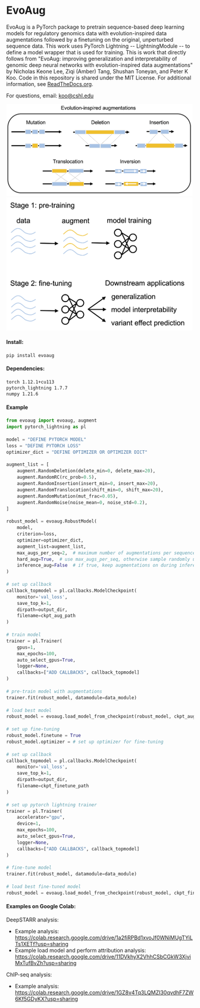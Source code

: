 # EvoAug

EvoAug is a PyTorch package to pretrain sequence-based deep learning models for regulatory genomics data with evolution-inspired data augmentations followed by a finetuning on the original, unperturbed sequence data. This work uses PyTorch Lightning -- LightningModule -- to define a model wrapper that is used for training. This is work that directly follows from "EvoAug: improving generalization and interpretability of genomic deep neural networks with evolution-inspired data augmentations" by Nicholas Keone Lee, Ziqi (Amber) Tang, Shushan Toneyan, and Peter K Koo. Code in this repository is shared under the MIT License. For additional information, see [ReadTheDocs.org](https://evoaug.readthedocs.io/en/latest/index.html).

For questions, email: koo@cshl.edu

<img src="fig/augmentations.png" alt="fig" width="500"/>

<img src="fig/overview.png" alt="overview" width="500"/>



#### Install:

```
pip install evoaug
```


#### Dependencies:

```
torch 1.12.1+cu113
pytorch_lightning 1.7.7
numpy 1.21.6
```


#### Example

```python
from evoaug import evoaug, augment
import pytorch_lightning as pl

model = "DEFINE PYTORCH MODEL"
loss = "DEFINE PYTORCH LOSS"
optimizer_dict = "DEFINE OPTIMIZER OR OPTIMIZER DICT"

augment_list = [
	augment.RandomDeletion(delete_min=0, delete_max=20),
	augment.RandomRC(rc_prob=0.5),
	augment.RandomInsertion(insert_min=0, insert_max=20),
	augment.RandomTranslocation(shift_min=0, shift_max=20),
	augment.RandomMutation(mut_frac=0.05),
	augment.RandomNoise(noise_mean=0, noise_std=0.2),
]

robust_model = evoaug.RobustModel(
	model,
	criterion=loss,
	optimizer=optimizer_dict,
	augment_list=augment_list,
	max_augs_per_seq=2,  # maximum number of augmentations per sequence
	hard_aug=True,  # use max_augs_per_seq, otherwise sample randomly up to max
	inference_aug=False  # if true, keep augmentations on during inference time
)

# set up callback
callback_topmodel = pl.callbacks.ModelCheckpoint(
	monitor='val_loss',
	save_top_k=1,
	dirpath=output_dir,
	filename=ckpt_aug_path
)

# train model
trainer = pl.Trainer(
	gpus=1,
	max_epochs=100,
	auto_select_gpus=True,
	logger=None,
	callbacks=["ADD CALLBACKS", callback_topmodel]
)

# pre-train model with augmentations
trainer.fit(robust_model, datamodule=data_module)

# load best model
robust_model = evoaug.load_model_from_checkpoint(robust_model, ckpt_aug_path)

# set up fine-tuning
robust_model.finetune = True
robust_model.optimizer = # set up optimizer for fine-tuning

# set up callback
callback_topmodel = pl.callbacks.ModelCheckpoint(
	monitor='val_loss',
	save_top_k=1,
	dirpath=output_dir,
	filename=ckpt_finetune_path
)

# set up pytorch lightning trainer
trainer = pl.Trainer(
	accelerator="gpu",
	device=1,
	max_epochs=100,
	auto_select_gpus=True,
	logger=None,
	callbacks=["ADD CALLBACKS", callback_topmodel]
)

# fine-tune model
trainer.fit(robust_model, datamodule=data_module)

# load best fine-tuned model
robust_model = evoaug.load_model_from_checkpoint(robust_model, ckpt_finetune_path)
```


#### Examples on Google Colab:

DeepSTARR analysis:
- Example analysis: https://colab.research.google.com/drive/1a2fiRPBd1xvoJf0WNiMUgTYiLTs1XETf?usp=sharing
- Example load model and perform attribution analysis: https://colab.research.google.com/drive/11DVkhyX2VhhCSbCGkW3XjviMxTufBvZh?usp=sharing

ChIP-seq analysis:
- Example analysis: https://colab.research.google.com/drive/1GZ8v4Tq3LQMZI30qvdhF7ZW6Kf5GDyKX?usp=sharing
